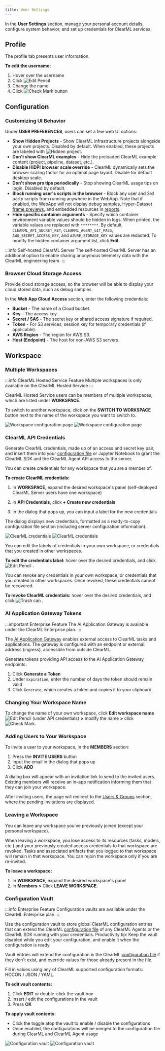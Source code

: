 ```yaml
---
title: User Settings
---
```


In the **User Settings** section, manage your personal account details, configure system behavior, and set up 
credentials for ClearML services.

## Profile 
The profile tab presents user information.

**To edit the username:**
1. Hover over the username
1. Click <img src="/docs/latest/icons/ico-edit.svg" alt="Edit Pencil" className="icon size-md" /> 
1. Change the name
1. Click <img src="/docs/latest/icons/ico-save.svg" alt="Check Mark" className="icon size-md" /> button

## Configuration
### Customizing UI Behavior

Under **USER PREFERENCES**, users can set a few web UI options:
* **Show Hidden Projects** - Show ClearML infrastructure projects alongside your own projects. Disabled by default. When 
enabled, these projects are labeled with <img src="/docs/latest/icons/ico-ghost.svg" alt="Hidden project" className="icon size-md space-sm" />.
* **Don't show ClearML examples** - Hide the preloaded ClearML example content (project, pipeline, dataset, etc.). 
* **Disable HiDPI browser scale override** - ClearML dynamically sets the browser scaling factor for an optimal page layout. 
Disable for default desktop scale. 
* **Don't show pro tips periodically** - Stop showing ClearML usage tips on login. Disabled by default.
* **Block running user's scripts in the browser** - Block any user and 3rd party scripts from running anywhere in the 
WebApp. Note that if enabled, the WebApp will not display debug samples, [Hyper-Dataset frame previews](../../hyperdatasets/previews.md), 
and embedded resources in [reports](../webapp_reports.md).
* **Hide specific container arguments** - Specify which container environment variable values should be hidden in logs. 
When printed, the variable values are replaced with `********`. By default, `CLEARML_API_SECRET_KEY`, `CLEARML_AGENT_GIT_PASS`,
`AWS_SECRET_ACCESS_KEY`, and `AZURE_STORAGE_KEY` values are redacted. To modify the hidden container argument list, click **Edit**.

:::info Self-hosted ClearML Server 
The self-hosted ClearML Server has an additional option to enable sharing anonymous telemetry data with the ClearML 
engineering team.
:::

### Browser Cloud Storage Access
Provide cloud storage access, so the browser will be able to display your cloud stored data, such as debug samples.

In the **Web App Cloud Access** section, enter the following credentials:
* **Bucket** - The name of a Cloud bucket.
* **Key** - The access key.
* **Secret / SAS** - The secret key or shared access signature if required.
* **Token** - For S3 services, session key for temporary credentials (if applicable).
* **AWS Region** - The region for AWS S3.
* **Host (Endpoint)** - The host for non-AWS S3 servers.

## Workspace

### Multiple Workspaces

:::info ClearML Hosted Service Feature
Multiple workspaces is only available on the ClearML Hosted Service
:::

ClearML Hosted Service users can be members of multiple workspaces, which are listed under **WORKSPACE**. 

To switch to another workspace, click on the **SWITCH TO WORKSPACE** button next to the name of the workspace you want 
to switch to. 
 
![Workspace configuration page](../../img/settings_workspace_configuration.png#light-mode-only)
![Workspace configuration page](../../img/settings_workspace_configuration_dark.png#dark-mode-only)

### ClearML API Credentials

Generate ClearML credentials, made up of an access and secret key pair, and insert them into your [configuration file](../../configs/clearml_conf.md) 
or Jupyter Notebook to grant the ClearML SDK and the ClearML Agent API access to the server. 

You can create credentials for any workspace that you are a member of. 

**To create ClearML credentials:**

1. In **WORKSPACE**, expand the desired workspace's panel (self-deployed ClearML Server users have one workspace)

1. In **API Credentials**, click **+ Create new credentials**

1. In the dialog that pops up, you can input a label for the new credentials 

The dialog displays new credentials, formatted as a ready-to-copy configuration file section (including server configuration 
information).

<div class="max-w-75">

![ClearML credentials](../../img/settings_configuration_creation.png#light-mode-only)
![ClearML credentials](../../img/settings_configuration_creation_dark.png#dark-mode-only)

</div>

You can edit the labels of credentials in your own workspace, or credentials that you created in other workspaces.

**To edit the credentials label:** hover over the desired credentials, and click <img src="/docs/latest/icons/ico-edit.svg" alt="Edit Pencil" className="icon size-md" /> .

You can revoke any credentials in your own workspace, or credentials that you created in other workspaces. Once revoked, 
these credentials cannot be recovered.

**To revoke ClearML credentials:** hover over the desired credentials, and click <img src="/docs/latest/icons/ico-trash.svg" alt="Trash can" className="icon size-md" /> .

### AI Application Gateway Tokens 

:::important Enterprise Feature
The AI Application Gateway is available under the ClearML Enterprise plan.
:::

The [AI Application Gateway](../../deploying_clearml/enterprise_deploy/appgw.md) enables external access to ClearML 
tasks and applications. The gateway is configured with an 
endpoint or external address (ingress), accessible from outside ClearML.

Generate tokens providing API access to the AI Application Gateway endpoints:

1. Click **Generate a Token**
1. Under `Expiration`, enter the number of days the token should remain valid 
1. Click `Generate`, which creates a token and copies it to your clipboard 

### Changing Your Workspace Name
To change the name of your own workspace, click **Edit workspace name**  <img src="/docs/latest/icons/ico-edit.svg" alt="Edit Pencil" className="icon size-md" /> 
(under API credentials) **>** modify the name **>** click <img src="/docs/latest/icons/ico-save.svg" alt="Check Mark" className="icon size-md" />. 

### Adding Users to Your Workspace

To invite a user to your workspace, in the **MEMBERS** section: 
1. Press the **INVITE USERS** button 
1. Input the email in the dialog that pops up
1. Click **ADD** 

A dialog box will appear with an invitation link to send to the invited users. Existing members will receive an in-app 
notification informing them that they can join your workspace. 

After inviting users, the page will redirect to the [Users & Groups](webapp_settings_users.md) section, where the
pending invitations are displayed. 

### Leaving a Workspace

You can leave any workspace you've previously joined (except your personal workspace).

When leaving a workspace, you lose access to its resources (tasks, models, etc.) and your previously created access 
credentials to that workspace are revoked. Tasks and associated artifacts that you logged to that workspace will remain 
in that workspace. You can rejoin the workspace only if you are re-invited.

**To leave a workspace:**

1. In **WORKSPACE**, expand the desired workspace's panel 
1. In **Members** **>** Click **LEAVE WORKSPACE**.


### Configuration Vault

:::info Enterprise Feature
Configuration vaults are available under the ClearML Enterprise plan.
:::

Use the configuration vault to store global ClearML configuration entries that can extend the ClearML [configuration file](../../configs/clearml_conf.md) 
of any ClearML Agents or the ClearML SDK running with your credentials. Productivity tip: Keep the vault disabled while 
you edit your configuration, and enable it when the configuration is ready.

Vault entries will extend the configuration in the ClearML [configuration file](../../configs/clearml_conf.md) if they don't
exist, and override values for those already present in the file.

Fill in values using any of ClearML supported configuration formats: HOCON / JSON / YAML.

**To edit vault contents:**
1. Click **EDIT** or double-click the vault box
1. Insert / edit the configurations in the vault 
1. Press **OK**

**To apply vault contents:**
* Click the toggle atop the vault to enable / disable the configurations
* Once enabled, the configurations will be merged to the configuration file during ClearML and ClearML Agent usage 

![Configuration vault](../../img/settings_configuration_vault.png#light-mode-only)
![Configuration vault](../../img/settings_configuration_vault_dark.png#dark-mode-only)
